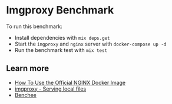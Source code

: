 # Imgproxy Benchmark

To run this benchmark:

  * Install dependencies with `mix deps.get`
  * Start the `imgproxy` and `nginx` server with `docker-compose up -d`
  * Run the benchmark test with `mix test`

## Learn more

  * [How To Use the Official NGINX Docker Image](https://www.docker.com/blog/how-to-use-the-official-nginx-docker-image/)
  * [imgproxy - Serving local files](https://docs.imgproxy.net/#/serving_local_files)
  * [Benchee](https://github.com/bencheeorg/benchee)
